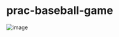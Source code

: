 # prac-baseball-game

![image](https://github.com/iksadNorth/prac-baseball-game/assets/66674140/14fe53df-8743-4427-8092-230dde00ab1f)
